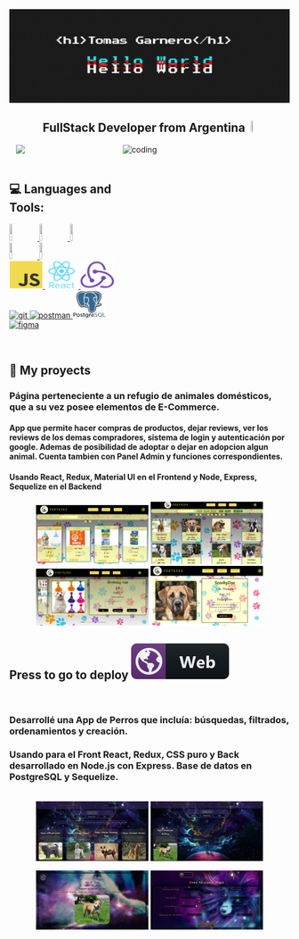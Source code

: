 <img src="./assets/Banner.png">

<h2 align="center">
    FullStack Developer from Argentina 
    <img src="https://user-images.githubusercontent.com/66394285/192325771-fd7c576f-5a3b-4f36-bce3-69c3d9b60ed4.gif" width="3%" height="3%">
</h2>

&nbsp;&nbsp;
[![](https://visitcount.itsvg.in/api?id=Tomas-Garnero&label=Profile%20Views&color=6&icon=0&pretty=true)](https://visitcount.itsvg.in)
<img align="right" alt="coding" width="300px" height="300px" src="https://codersboot.com/wp-content/uploads/2022/01/39998-web-development.gif" />
<br />
<br />
## 💻 Languages and Tools:

<p align="left"> 
    <a href="https://www.w3.org/html/" target="_blank" rel="noreferrer"> 
        <img width="10%" height="30px" src="https://img.shields.io/badge/html5-%23E34F26.svg?style=for-the-badge&logo=html5&logoColor=white" />
    </a>
    <a href="https://www.w3schools.com/css/" target="_blank" rel="noreferrer">
        <img width="10%" height="30px" src="https://img.shields.io/badge/css3-%231572B6.svg?style=for-the-badge&logo=css3&logoColor=white" />
    </a>
    <a href="https://nodejs.org" target="_blank" rel="noreferrer">
        <img width="10%" height="30px"  src="https://img.shields.io/badge/node.js-6DA55F?style=for-the-badge&logo=node.js&logoColor=white" />
    </a>
    <a href="https://expressjs.com" target="_blank" rel="noreferrer">
        <img width="10%" height="30px"  src="https://img.shields.io/badge/express.js-%23404d59.svg?style=for-the-badge&logo=express&logoColor=%2361DAFB" />
    </a>
    <a href="https://www.mysql.com/" target="_blank" rel="noreferrer">
        <img width="10%" height="30px" src="https://img.shields.io/badge/mysql-%2300f.svg?style=for-the-badge&logo=mysql&logoColor=white" />
    </a> 
    <br />
    <a href="https://developer.mozilla.org/en-US/docs/Web/JavaScript" target="_blank" rel="noreferrer"> 
        <img src="https://raw.githubusercontent.com/devicons/devicon/master/icons/javascript/javascript-original.svg" alt="javascript" width="60" height="50" />           </a> 
    <a href="https://reactjs.org/" target="_blank" rel="noreferrer"> 
        <img src="https://raw.githubusercontent.com/devicons/devicon/master/icons/react/react-original-wordmark.svg" alt="react" width="60" height="50" /> 
    </a> 
    <a href="https://redux.js.org" target="_blank" rel="noreferrer"> 
        <img src="https://raw.githubusercontent.com/devicons/devicon/master/icons/redux/redux-original.svg" alt="redux" width="60" height="50" /> 
    </a> 
    <a href="https://git-scm.com/" target="_blank" rel="noreferrer"> 
        <img src="https://www.vectorlogo.zone/logos/git-scm/git-scm-icon.svg" alt="git" width="60" height="50" /> 
    </a> 
    <a href="https://postman.com" target="_blank" rel="noreferrer"> 
        <img src="https://www.vectorlogo.zone/logos/getpostman/getpostman-icon.svg" alt="postman" width="50" height="50" /> 
    </a>
    <a href="https://www.postgresql.org" target="_blank" rel="noreferrer"> 
        <img src="https://raw.githubusercontent.com/devicons/devicon/master/icons/postgresql/postgresql-original-wordmark.svg" alt="postgresql" width="60"                      height="50" /> 
    </a> 
    <a href="https://www.figma.com/" target="_blank" rel="noreferrer"> 
        <img src="https://www.vectorlogo.zone/logos/figma/figma-icon.svg" alt="figma" width="60" height="50" /> 
    </a>
</p>

&nbsp;

## :pushpin: My proyects

### Página perteneciente a un refugio de animales domésticos, que a su vez posee elementos de E-Commerce. 
#### App que permite hacer compras de productos, dejar reviews, ver los reviews de los demas compradores, sistema de login y autenticación por google. Ademas de posibilidad de adoptar o dejar en adopcion algun animal. Cuenta tambien con Panel Admin y funciones correspondientes.
#### Usando React, Redux, Material UI en el Frontend  y Node, Express, Sequelize en el Backend
<center>
    <p>
        <a><img src="./assets/Img1FeetSies.png" width="40%"></a>
        <a><img src="./assets/Img2FeetSies.png" width="40%"></a>
        <a><img src="./assets/Img3FeetSies.png" width="40%"></a>
        <a><img src="./assets/Img4FeetSies.png" width="40%"></a>
    </p> 
</center>
<center>
    <h2 align="left">
        Press to go to deploy
        <a align="center" href="https://e-comics.vercel.app/">
            <img src="https://github.com/MikeCodesDotNET/ColoredBadges/raw/master/svg/dev/misc/web.svg" />
        </a>
    </h2>
</center>

&nbsp; 

### Desarrollé una App de Perros que incluía: búsquedas, filtrados, ordenamientos y creación.
### Usando para el Front React, Redux, CSS puro y Back desarrollado en Node.js con Express. Base de datos en PostgreSQL y Sequelize.
<br/>
<center>
    <div>
        <a><img src="./assets/Img1Dogs.png" width="40%"></a>
        <a><img src="./assets/Img2Dogs.png" width="40%"></a>
    </div>
    <p>
        <a><img src="./assets/Img3Dogs.png" width="40%"></a>
        <a><img src="./assets/Img4Dogs.png" width="40%"></a>
    </p>
</center>

&nbsp;


